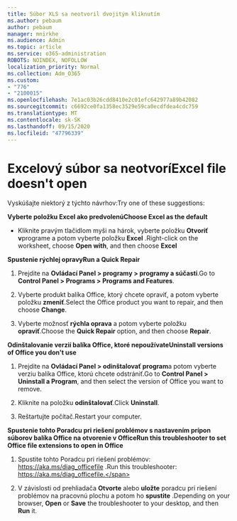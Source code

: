 ```yaml
---
title: Súbor XLS sa neotvoril dvojitým kliknutím
ms.author: pebaum
author: pebaum
manager: mnirkhe
ms.audience: Admin
ms.topic: article
ms.service: o365-administration
ROBOTS: NOINDEX, NOFOLLOW
localization_priority: Normal
ms.collection: Adm_O365
ms.custom:
- "776"
- "2100015"
ms.openlocfilehash: 7e1ac03b26cdd8410e2c01efc642977a89b42082
ms.sourcegitcommit: c6692ce0fa1358ec3529e59ca0ecdfdea4cdc759
ms.translationtype: MT
ms.contentlocale: sk-SK
ms.lasthandoff: 09/15/2020
ms.locfileid: "47796339"
---
```

# <a name="excel-file-doesnt-open"></a><span data-ttu-id="cf83d-102">Excelový súbor sa neotvorí</span><span class="sxs-lookup"><span data-stu-id="cf83d-102">Excel file doesn't open</span></span>

<span data-ttu-id="cf83d-103">Vyskúšajte niektorý z týchto návrhov:</span><span class="sxs-lookup"><span data-stu-id="cf83d-103">Try one of these suggestions:</span></span>

<span data-ttu-id="cf83d-104">**Vyberte položku Excel ako predvolenú**</span><span class="sxs-lookup"><span data-stu-id="cf83d-104">**Choose Excel as the default**</span></span>

* <span data-ttu-id="cf83d-105">Kliknite pravým tlačidlom myši na hárok, vyberte položku **Otvoriť v**programe a potom vyberte položku **Excel** .</span><span class="sxs-lookup"><span data-stu-id="cf83d-105">Right-click on the worksheet, choose **Open with**, and then choose **Excel**</span></span>

<span data-ttu-id="cf83d-106">**Spustenie rýchlej opravy**</span><span class="sxs-lookup"><span data-stu-id="cf83d-106">**Run a Quick Repair**</span></span>

1. <span data-ttu-id="cf83d-107">Prejdite na **Ovládací Panel > programy > programy a súčasti**.</span><span class="sxs-lookup"><span data-stu-id="cf83d-107">Go to **Control Panel > Programs > Programs and Features**.</span></span>

2. <span data-ttu-id="cf83d-108">Vyberte produkt balíka Office, ktorý chcete opraviť, a potom vyberte položku **zmeniť**.</span><span class="sxs-lookup"><span data-stu-id="cf83d-108">Select the Office product you want to repair, and then choose **Change**.</span></span>

3. <span data-ttu-id="cf83d-109">Vyberte možnosť **rýchla oprava** a potom vyberte položku **opraviť**.</span><span class="sxs-lookup"><span data-stu-id="cf83d-109">Choose the **Quick Repair** option, and then choose **Repair**.</span></span>

<span data-ttu-id="cf83d-110">**Odinštalovanie verzií balíka Office, ktoré nepoužívate**</span><span class="sxs-lookup"><span data-stu-id="cf83d-110">**Uninstall versions of Office you don't use**</span></span>

1. <span data-ttu-id="cf83d-111">Prejdite na **Ovládací Panel > odinštalovať program**a potom vyberte verziu balíka Office, ktorú chcete odstrániť.</span><span class="sxs-lookup"><span data-stu-id="cf83d-111">Go to **Control Panel > Uninstall a Program**, and then select the version of Office you want to remove.</span></span>

2. <span data-ttu-id="cf83d-112">Kliknite na položku **odinštalovať**.</span><span class="sxs-lookup"><span data-stu-id="cf83d-112">Click **Uninstall**.</span></span>

3. <span data-ttu-id="cf83d-113">Reštartujte počítač.</span><span class="sxs-lookup"><span data-stu-id="cf83d-113">Restart your computer.</span></span>

<span data-ttu-id="cf83d-114">**Spustenie tohto Poradcu pri riešení problémov s nastavením prípon súborov balíka Office na otvorenie v Office**</span><span class="sxs-lookup"><span data-stu-id="cf83d-114">**Run this troubleshooter to set Office file extensions to open in Office**</span></span>

1. <span data-ttu-id="cf83d-115">Spustite tohto Poradcu pri riešení problémov: https://aka.ms/diag_officefile .</span><span class="sxs-lookup"><span data-stu-id="cf83d-115">Run this troubleshooter: https://aka.ms/diag_officefile.</span></span>

2. <span data-ttu-id="cf83d-116">V závislosti od prehliadača **Otvorte** alebo **uložte** poradcu pri riešení problémov na pracovnú plochu a potom ho **spustite** .</span><span class="sxs-lookup"><span data-stu-id="cf83d-116">Depending on your browser, **Open** or **Save** the troubleshooter to your desktop, and then **Run** it.</span></span>
